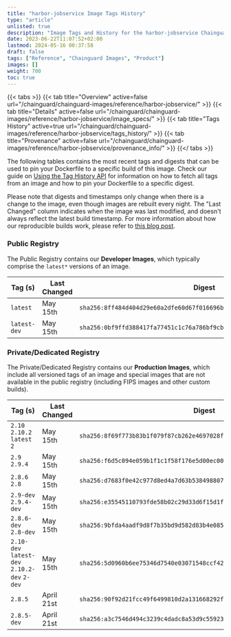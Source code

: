 ```yaml
---
title: "harbor-jobservice Image Tags History"
type: "article"
unlisted: true
description: "Image Tags and History for the harbor-jobservice Chainguard Image"
date: 2023-06-22T11:07:52+02:00
lastmod: 2024-05-16 00:37:58
draft: false
tags: ["Reference", "Chainguard Images", "Product"]
images: []
weight: 700
toc: true
---
```


{{< tabs >}}
{{< tab title="Overview" active=false url="/chainguard/chainguard-images/reference/harbor-jobservice/" >}}
{{< tab title="Details" active=false url="/chainguard/chainguard-images/reference/harbor-jobservice/image_specs/" >}}
{{< tab title="Tags History" active=true url="/chainguard/chainguard-images/reference/harbor-jobservice/tags_history/" >}}
{{< tab title="Provenance" active=false url="/chainguard/chainguard-images/reference/harbor-jobservice/provenance_info/" >}}
{{</ tabs >}}

The following tables contains the most recent tags and digests that can be used to pin your Dockerfile to a specific build of this image. Check our guide on [Using the Tag History API](/chainguard/chainguard-images/using-the-tag-history-api/) for information on how to fetch all tags from an image and how to pin your Dockerfile to a specific digest.

Please note that digests and timestamps only change when there is a change to the image, even though images are rebuilt every night. The "Last Changed" column indicates when the image was last modified, and doesn't always reflect the latest build timestamp. For more information about how our reproducible builds work, please refer to [this blog post](https://www.chainguard.dev/unchained/reproducing-chainguards-reproducible-image-builds).

### Public Registry
The Public Registry contains our **Developer Images**, which typically comprise the `latest*` versions of an image.

| Tag (s)       | Last Changed | Digest                                                                    |
|---------------|--------------|---------------------------------------------------------------------------|
|  `latest`     | May 15th     | `sha256:8ff484d404d29e60a2dfe60d67f016696b0f18c25253582339a1239884510d5e` |
|  `latest-dev` | May 15th     | `sha256:0bf9ffd388417fa77451c1c76a786bf9cb845f5d5cbf9efa33b894a7d8ae0b32` |


### Private/Dedicated Registry
The Private/Dedicated Registry contains our **Production Images**, which include all versioned tags of an image and special images that are not available in the public registry (including FIPS images and other custom builds).

| Tag (s)                                       | Last Changed | Digest                                                                    |
|-----------------------------------------------|--------------|---------------------------------------------------------------------------|
|  `2.10` `2.10.2` `latest` `2`                 | May 15th     | `sha256:8f69f773b83b1f079f87cb262e4697028fb6621c936111083e10b2888ced9d69` |
|  `2.9` `2.9.4`                                | May 15th     | `sha256:f6d5c094e059b1f1c1f58f176e5d00ec004fe60c94f18ae1664eb6e3659ef738` |
|  `2.8.6` `2.8`                                | May 15th     | `sha256:d7683f0e42c977d8ed4a7d63b538498807fdabf6b82693c9962130151c5380e0` |
|  `2.9-dev` `2.9.4-dev`                        | May 15th     | `sha256:e35545110793fde58b02c29d33d6f15d1f6c0f6dcce23891fdc2a0e5d20afb5b` |
|  `2.8.6-dev` `2.8-dev`                        | May 15th     | `sha256:9bfda4aadf9d8f7b35bd9d582d83b4e08525290658013c9a62c92f74cb442bbf` |
|  `2.10-dev` `latest-dev` `2.10.2-dev` `2-dev` | May 15th     | `sha256:5d0960b6ee75346d7540e03071548ccf42693f8901772454569ce23fa871d828` |
|  `2.8.5`                                      | April 21st   | `sha256:90f92d21fcc49f6499810d2a131668292f44fe3f4f3f0902c4629f114e3790b8` |
|  `2.8.5-dev`                                  | April 21st   | `sha256:a3c7546d494c3239c4dadc8a53d9c559231b041ca0b8c8a80ce0ba95ebf29e32` |

